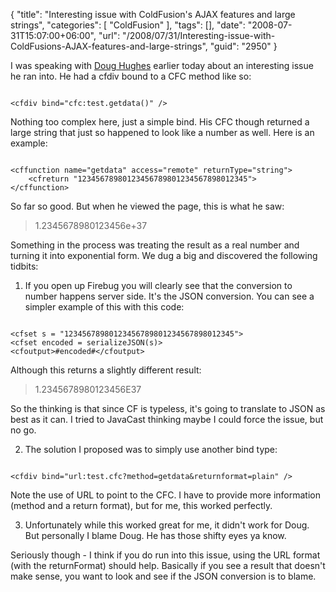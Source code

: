 {
	"title": "Interesting issue with ColdFusion's AJAX features and large strings",
	"categories": [
		"ColdFusion"
	],
	"tags": [],
	"date": "2008-07-31T15:07:00+06:00",
	"url": "/2008/07/31/Interesting-issue-with-ColdFusions-AJAX-features-and-large-strings",
	"guid": "2950"
}

I was speaking with <a href="http://www.alagad.com">Doug Hughes</a> earlier today about an interesting issue he ran into. He had a cfdiv bound to a CFC method like so:
<!--more-->
<code>
&lt;cfdiv bind="cfc:test.getdata()" /&gt;
</code>

Nothing too complex here, just a simple bind. His CFC though returned a large string that just so happened to look like a number as well. Here is an example:

<code>
&lt;cffunction name="getdata" access="remote" returnType="string"&gt;
	&lt;cfreturn "12345678980123456789801234567898012345"&gt;
&lt;/cffunction&gt;
</code>

So far so good. But when he viewed the page, this is what he saw:

<blockquote>
<p>
1.2345678980123456e+37
</p>
</blockquote>

Something in the process was treating the result as a real number and turning it into exponential form. We dug a big and discovered the following tidbits:

1) If you open up Firebug you will clearly see that the conversion to number happens server side. It's the JSON conversion. You can see a simpler example of this with this code:

<code>
&lt;cfset s = "12345678980123456789801234567898012345"&gt;
&lt;cfset encoded = serializeJSON(s)&gt;
&lt;cfoutput&gt;#encoded#&lt;/cfoutput&gt;
</code>

Although this returns a slightly different result:

<blockquote>
<p>
1.2345678980123456E37
</p>
</blockquote>

So the thinking is that since CF is typeless, it's going to translate to JSON as best as it can. I tried to JavaCast thinking maybe I could force the issue, but no go.

2) The solution I proposed was to simply use another bind type:

<code>
&lt;cfdiv bind="url:test.cfc?method=getdata&returnformat=plain" /&gt;
</code>

Note the use of URL to point to the CFC. I have to provide more information (method and a return format), but for me, this worked perfectly. 

3) Unfortunately while this worked great for me, it didn't work for Doug. But personally I blame Doug. He has those shifty eyes ya know. 

Seriously though - I think if you do run into this issue, using the URL format (with the returnFormat) should help. Basically if you see a result that doesn't make sense, you want to look and see if the JSON conversion is to blame.